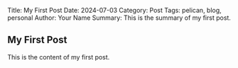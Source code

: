 Title: My First Post
Date: 2024-07-03
Category: Post
Tags: pelican, blog, personal
Author: Your Name
Summary: This is the summary of my first post.

## My First Post

This is the content of my first post.
